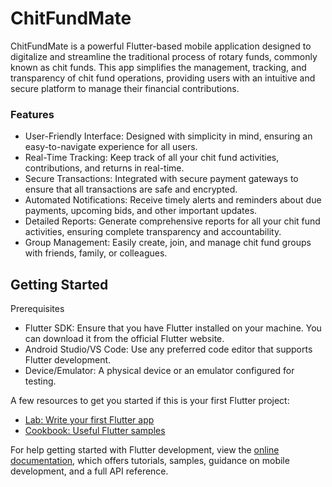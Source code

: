 

# ChitFundMate

ChitFundMate is a powerful Flutter-based mobile application designed to digitalize and streamline the traditional process of rotary funds, commonly known as chit funds. This app simplifies the management, tracking, and transparency of chit fund operations, providing users with an intuitive and secure platform to manage their financial contributions.


### Features

- User-Friendly Interface: Designed with simplicity in mind, ensuring an easy-to-navigate experience for all users.
- Real-Time Tracking: Keep track of all your chit fund activities, contributions, and returns in real-time.
- Secure Transactions: Integrated with secure payment gateways to ensure that all transactions are safe and encrypted.
- Automated Notifications: Receive timely alerts and reminders about due payments, upcoming bids, and other important updates.
- Detailed Reports: Generate comprehensive reports for all your chit fund activities, ensuring complete transparency and accountability.
- Group Management: Easily create, join, and manage chit fund groups with friends, family, or colleagues.


## Getting Started

Prerequisites
- Flutter SDK: Ensure that you have Flutter installed on your machine. You can download it from the official Flutter website.
- Android Studio/VS Code: Use any preferred code editor that supports Flutter development.
- Device/Emulator: A physical device or an emulator configured for testing.


A few resources to get you started if this is your first Flutter project:

- [Lab: Write your first Flutter app](https://docs.flutter.dev/get-started/codelab)
- [Cookbook: Useful Flutter samples](https://docs.flutter.dev/cookbook)

For help getting started with Flutter development, view the
[online documentation](https://docs.flutter.dev/), which offers tutorials,
samples, guidance on mobile development, and a full API reference.
